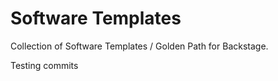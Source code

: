 # Software Templates

Collection of Software Templates / Golden Path for Backstage.

Testing commits